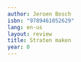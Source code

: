 ```yaml
---
author: Jeroen Bosch
isbn: "9789461052629"
lang: en-us
layout: review
title: Straten maken
year: 0
---
```


